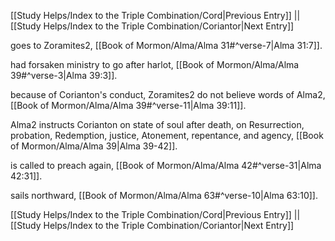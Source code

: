 [[Study Helps/Index to the Triple Combination/Cord|Previous Entry]]  ||  [[Study Helps/Index to the Triple Combination/Coriantor|Next Entry]]

 goes to Zoramites2, [[Book of Mormon/Alma/Alma 31#^verse-7|Alma 31:7]].

 had forsaken ministry to go after harlot, [[Book of Mormon/Alma/Alma 39#^verse-3|Alma 39:3]].

 because of Corianton's conduct, Zoramites2 do not believe words of Alma2, [[Book of Mormon/Alma/Alma 39#^verse-11|Alma 39:11]].

 Alma2 instructs Corianton on state of soul after death, on Resurrection, probation, Redemption, justice, Atonement, repentance, and agency, [[Book of Mormon/Alma/Alma 39|Alma 39-42]].

 is called to preach again, [[Book of Mormon/Alma/Alma 42#^verse-31|Alma 42:31]].

 sails northward, [[Book of Mormon/Alma/Alma 63#^verse-10|Alma 63:10]].

[[Study Helps/Index to the Triple Combination/Cord|Previous Entry]]  ||  [[Study Helps/Index to the Triple Combination/Coriantor|Next Entry]]